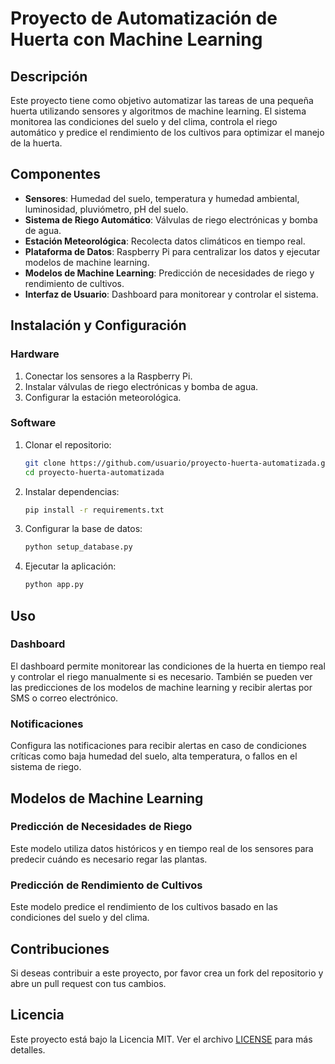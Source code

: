 # Proyecto de Automatización de Huerta con Machine Learning

## Descripción

Este proyecto tiene como objetivo automatizar las tareas de una pequeña huerta utilizando sensores y algoritmos de machine learning. El sistema monitorea las condiciones del suelo y del clima, controla el riego automático y predice el rendimiento de los cultivos para optimizar el manejo de la huerta.

## Componentes

- **Sensores**: Humedad del suelo, temperatura y humedad ambiental, luminosidad, pluviómetro, pH del suelo.
- **Sistema de Riego Automático**: Válvulas de riego electrónicas y bomba de agua.
- **Estación Meteorológica**: Recolecta datos climáticos en tiempo real.
- **Plataforma de Datos**: Raspberry Pi para centralizar los datos y ejecutar modelos de machine learning.
- **Modelos de Machine Learning**: Predicción de necesidades de riego y rendimiento de cultivos.
- **Interfaz de Usuario**: Dashboard para monitorear y controlar el sistema.

## Instalación y Configuración

### Hardware

1. Conectar los sensores a la Raspberry Pi.
2. Instalar válvulas de riego electrónicas y bomba de agua.
3. Configurar la estación meteorológica.

### Software

1. Clonar el repositorio:
    ```bash
    git clone https://github.com/usuario/proyecto-huerta-automatizada.git
    cd proyecto-huerta-automatizada
    ```

2. Instalar dependencias:
    ```bash
    pip install -r requirements.txt
    ```

3. Configurar la base de datos:
    ```bash
    python setup_database.py
    ```

4. Ejecutar la aplicación:
    ```bash
    python app.py
    ```

## Uso

### Dashboard

El dashboard permite monitorear las condiciones de la huerta en tiempo real y controlar el riego manualmente si es necesario. También se pueden ver las predicciones de los modelos de machine learning y recibir alertas por SMS o correo electrónico.

### Notificaciones

Configura las notificaciones para recibir alertas en caso de condiciones críticas como baja humedad del suelo, alta temperatura, o fallos en el sistema de riego.

## Modelos de Machine Learning

### Predicción de Necesidades de Riego

Este modelo utiliza datos históricos y en tiempo real de los sensores para predecir cuándo es necesario regar las plantas.

### Predicción de Rendimiento de Cultivos

Este modelo predice el rendimiento de los cultivos basado en las condiciones del suelo y del clima.

## Contribuciones

Si deseas contribuir a este proyecto, por favor crea un fork del repositorio y abre un pull request con tus cambios.

## Licencia

Este proyecto está bajo la Licencia MIT. Ver el archivo [LICENSE](LICENSE) para más detalles.

